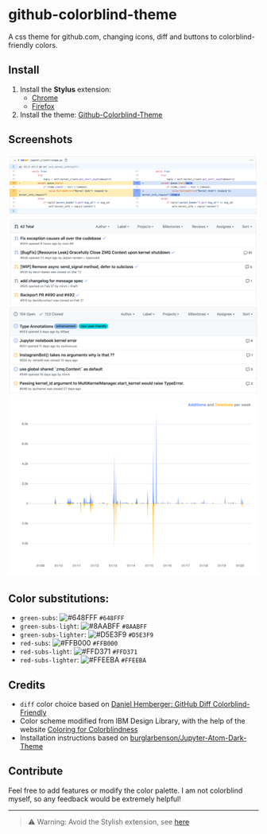 # github-colorblind-theme
A css theme for github.com, changing icons, diff and buttons to colorblind-friendly colors.

## Install
1. Install the **Stylus** extension:
   - [Chrome](https://chrome.google.com/webstore/detail/stylus/clngdbkpkpeebahjckkjfobafhncgmne?hl=en) 
   - [Firefox](https://addons.mozilla.org/en-US/firefox/addon/styl-us/)
2. Install the theme: [Github-Colorblind-Theme](https://userstyles.org/styles/185247/github-colorblind-theme)

## Screenshots
![diff](screenshots/diff.png)
![pullreq](screenshots/pullreq.png)
![issues](screenshots/issues.png)
![codefreq](screenshots/codefreq.png)


## Color substitutions:
- `green-subs`: ![#648FFF](https://via.placeholder.com/15/648FFF/648FFF?text=+) `#648FFF`
- `green-subs-light`: ![#8AABFF](https://via.placeholder.com/15/8AABFF/8AABFF?text=+) `#8AABFF`
- `green-subs-lighter`: ![#D5E3F9](https://via.placeholder.com/15/D5E3F9/D5E3F9?text=+) `#D5E3F9`
- `red-subs`: ![#FFB000](https://via.placeholder.com/15/FFB000/FFB000?text=+) `#FFB000`
- `red-subs-light`: ![#FFD371](https://via.placeholder.com/15/FFD371/FFD371?text=+) `#FFD371`
- `red-subs-lighter`: ![#FFEEBA](https://via.placeholder.com/15/FFEEBA/FFEEBA?text=+) `#FFEEBA`

## Credits
- `diff` color choice based on [Daniel Hemberger: GitHub Diff Colorblind-Friendly](https://userstyles.org/styles/149864/github-diff-colorblind-friendly)
- Color scheme modified from IBM Design Library, with the help of the website [Coloring for Colorblindness
](https://davidmathlogic.com/colorblind/#%23648FFF-%238AABFF-%23FFEEBA-%23FFD371-%23FFB000)
- Installation instructions based on [burglarbenson/Jupyter-Atom-Dark-Theme](https://github.com/burglarbenson/Jupyter-Atom-Dark-Theme)

## Contribute
Feel free to add features or modify the color palette. I am not colorblind myself, so any feedback would be extremely helpful!

---
> ⚠️ Warning: Avoid the Stylish extension, see [here](https://github.com/jupyterlab/jupyterlab/issues/3844#issuecomment-372986375)
